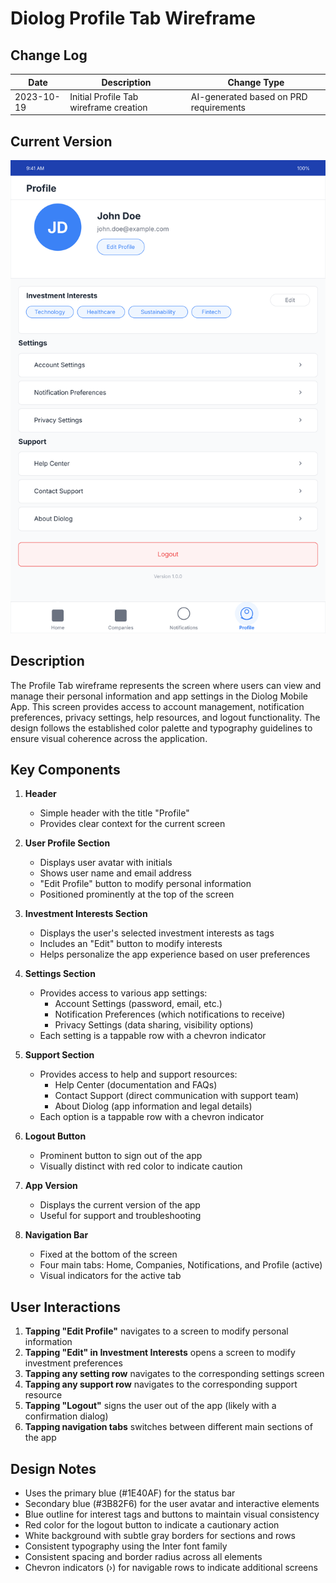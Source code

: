 # Diolog Profile Tab Wireframe

## Change Log

| Date | Description | Change Type |
|------|-------------|-------------|
| 2023-10-19 | Initial Profile Tab wireframe creation | AI-generated based on PRD requirements |

## Current Version

![Diolog Profile Tab Wireframe](diolog-profile-tab.svg)

## Description

The Profile Tab wireframe represents the screen where users can view and manage their personal information and app settings in the Diolog Mobile App. This screen provides access to account management, notification preferences, privacy settings, help resources, and logout functionality. The design follows the established color palette and typography guidelines to ensure visual coherence across the application.

## Key Components

1. **Header**
   - Simple header with the title "Profile"
   - Provides clear context for the current screen

2. **User Profile Section**
   - Displays user avatar with initials
   - Shows user name and email address
   - "Edit Profile" button to modify personal information
   - Positioned prominently at the top of the screen

3. **Investment Interests Section**
   - Displays the user's selected investment interests as tags
   - Includes an "Edit" button to modify interests
   - Helps personalize the app experience based on user preferences

4. **Settings Section**
   - Provides access to various app settings:
     - Account Settings (password, email, etc.)
     - Notification Preferences (which notifications to receive)
     - Privacy Settings (data sharing, visibility options)
   - Each setting is a tappable row with a chevron indicator

5. **Support Section**
   - Provides access to help and support resources:
     - Help Center (documentation and FAQs)
     - Contact Support (direct communication with support team)
     - About Diolog (app information and legal details)
   - Each option is a tappable row with a chevron indicator

6. **Logout Button**
   - Prominent button to sign out of the app
   - Visually distinct with red color to indicate caution

7. **App Version**
   - Displays the current version of the app
   - Useful for support and troubleshooting

8. **Navigation Bar**
   - Fixed at the bottom of the screen
   - Four main tabs: Home, Companies, Notifications, and Profile (active)
   - Visual indicators for the active tab

## User Interactions

1. **Tapping "Edit Profile"** navigates to a screen to modify personal information
2. **Tapping "Edit" in Investment Interests** opens a screen to modify investment preferences
3. **Tapping any setting row** navigates to the corresponding settings screen
4. **Tapping any support row** navigates to the corresponding support resource
5. **Tapping "Logout"** signs the user out of the app (likely with a confirmation dialog)
6. **Tapping navigation tabs** switches between different main sections of the app

## Design Notes

- Uses the primary blue (#1E40AF) for the status bar
- Secondary blue (#3B82F6) for the user avatar and interactive elements
- Blue outline for interest tags and buttons to maintain visual consistency
- Red color for the logout button to indicate a cautionary action
- White background with subtle gray borders for sections and rows
- Consistent typography using the Inter font family
- Consistent spacing and border radius across all elements
- Chevron indicators (›) for navigable rows to indicate additional screens